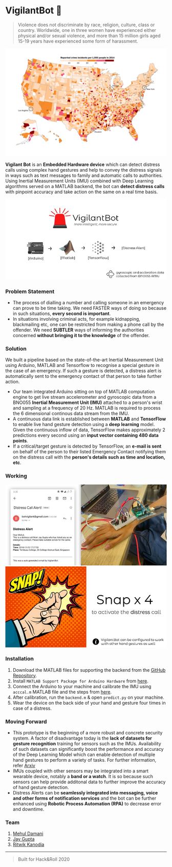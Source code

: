 # VigilantBot 🚨 
> Violence does not discriminate by race, religion, culture, class or country. Worldwide, one in three women have experienced either physical and/or sexual violence, and more than 15 million girls aged 15-19 years have experienced some form of harassment.

![Crime Rates](img/crime.jpg)

**Vigilant Bot** is an **Embedded Hardware device** which can detect distress calls using complex hand gestures and help to convey the distress signals in ways such as text messages to family and automatic calls to authorities. Using Inertial Measurement Units (IMU) combined with Deep Learning algorithms served on a MATLAB backend, the bot can **detect distress calls** with pinpoint accuracy and take action on the same on a real time basis.

![VigilantBot](img/main_1.jpeg)

### Problem Statement
* The process of dialling a number and calling someone in an emergency can prove to be time taking.  We need FASTER ways of doing so because in such situations, **every second is important**.  
* In situations involving criminal acts, for example kidnapping, blackmailing etc, one can be restricted from making a phone call by the offender. We need **SUBTLER** ways of informing the authorities concerned **without bringing it to the knowledge** of the offender.

### Solution
We built a pipeline based on the state-of-the-art Inertial Measurement Unit using Arduino, MATLAB and Tensorflow to recognise a special gesture in the case of an emergency. If such a gesture is detected, a distress alert is automatically sent to the emergency contact of that person to take further action.   
* Our team integrated Arduino sitting on top of MATLAB computation engine to get live stream accelerometer and gyroscopic data from a BNO055  **Inertial Measurement Unit (IMU)** attached to a person's wrist and sampling at a frequency of 20 Hz. MATLAB is required to process the 6 dimensional continous data stream from the IMU.  
* A continuous data link is established between **MATLAB** and **TensorFlow** to enable live hand gesture detection using a **deep learning** model. Given the continuous inflow of data, TensorFlow makes approximately 2 predictions every second using an **input vector containing 480 data points**.
* If a critical/target gesture is detected by TensorFlow, an **e-mail is sent** on behalf of the person to their listed Emergency Contact notifying them on the distress call with the **person's details such as time and location, etc**.

### Working
![Working_1](img/working_1.jpeg)
![Working_2](img/working_2.jpeg)

### Installation
1. Download the MATLAB files for supporting the backend from the [GitHub Repository](https://github.com/guptajay/NUS-Hack-Roll-2020).
2. Install `MATLAB Support Package for Arduino Hardware` from [here](https://www.mathworks.com/matlabcentral/fileexchange/47522-matlab-support-package-for-arduino-hardware).
2. Connect the Arduino to your machine and calibrate the IMU using `acccal.m` MATLAB file and the steps from [here](https://www.mathworks.com/help/supportpkg/arduinoio/ug/calibrate-sensors.html).
2. After calibration, run the `backend.m` & open `predict.py` on your machine.
3. Wear the device on the back side of your hand and gesture four times in case of a distress.

### Moving Forward
* This prototype is the beginning of a more robust and concrete security system. A factor of disadvantage today is the **lack of datasets for gesture recognition** training for sensors such as the IMUs. Availability of such datasets can significantly boost the performance and accuracy of the Deep Learning Model which can enable detection of multiple hand gestures to perform a variety of tasks. For further information, refer [Arxiv](https://arxiv.org/pdf/1903.06643.pdf)  
* IMUs coupled with other sensors may be integrated into a smart wearable device, notably a **band or a watch**. It is so because such sensors can help provide additonal data to further improve the accuracy of hand gesture detection. 
* Distress Alerts can be **seamlessly integrated into messaging, voice and other forms of notification services** and the bot can be further enhanced using **Robotic Process Automation (RPA)** to decrease error and downtime. 

### Team
1. [Mehul Damani](https://github.com/damanimehul)
2. [Jay Gupta](https://github.com/guptajay)
3. [Ritwik Kanodia](https://github.com/ritwikkanodia)

---

> Built for Hack&Roll 2020
